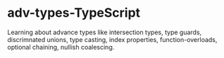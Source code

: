 # adv-types-TypeScript

Learning about advance types like intersection types, type guards, discrimnated unions, type casting, index properties, 
 function-overloads, optional chaining, nullish coalescing.
